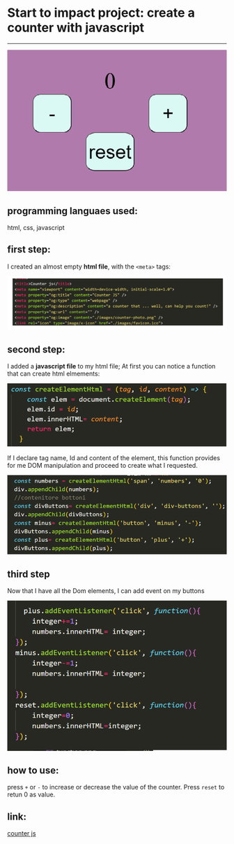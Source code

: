 # Start to impact project: create a counter with javascript
______________________________________________________

![screen-application](images/counter-photo.png)

## programming languaes used:

html, css, javascript

## first step: 

I created an almost empty **html file**, with the `<meta>` tags:

![meta-tags](images/metatags.png)

## second step:

I added a **javascript file** to my html file; 
At first you can notice a function that can create html elmements:

![function](images/function.png)

If I declare tag name, Id and content of the element, this function provides for me DOM manipulation and proceed to create what I requested.

![buttons-has-been-created](images/buttons.png)

## third step

Now that I have all the Dom elements, I can add event on my buttons

![event](images/event.png)

## how to use:

press `+` or `-` to increase or decrease the value of the counter. Press `reset` to retun 0 as value.

## link:
[counter js](https://pixinini.github.io/counter-in-js/)



